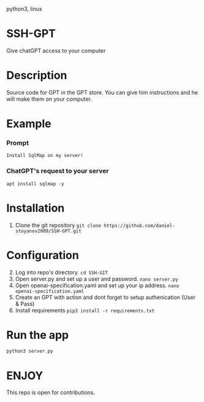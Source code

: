 python3, linux

# SSH-GPT
Give chatGPT access to your computer

# Description
Source code for GPT in the GPT store. You can give him instructions and he will make them on your computer. 

# Example
### Prompt
``` Install SqlMap on my server! ```
### ChatGPT's request to your server
``` apt install sqlmap -y ```

# Installation
1. Clone the git repository
``` git clone https://github.com/daniel-stoyanov2009/SSH-GPT.git ```

# Configuration
2. Log into repo's directory. 
``` cd SSH-GIT ```
3. Open server.py and set up a user and password. 
``` nano server.py ```
4. Open openai-specification.yaml and set up your ip address. 
``` nano openai-specification.yaml ```
5. Create an GPT with action and dont forget to setup authenication (User &  Pass)
6. Install requirements
``` pip3 install -r requirements.txt ```

# Run the app
``` python3 server.py ```

# ENJOY
This repo is open for contributions. 
